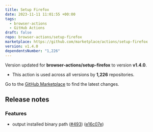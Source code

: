 ```yaml
---
title: Setup Firefox
date: 2023-11-11 11:01:55 +00:00
tags:
  - browser-actions
  - GitHub Actions
draft: false
repo: browser-actions/setup-firefox
marketplace: https://github.com/marketplace/actions/setup-firefox
version: v1.4.0
dependentsNumber: "1,226"
---
```



Version updated for **browser-actions/setup-firefox** to version **v1.4.0**.
- This action is used across all versions by **1,226** repositories.

Go to the [GitHub Marketplace](https://github.com/marketplace/actions/setup-firefox) to find the latest changes.

## Release notes

### Features

* output installed binary path ([#493](https://github.com/browser-actions/setup-firefox/issues/493)) ([e16c07e](https://github.com/browser-actions/setup-firefox/commit/e16c07ebedc21f9a09aabcb5b081200bb61fb309))
